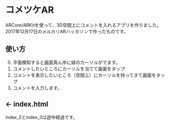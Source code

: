 # コメツケAR

ARCore/ARKitを使って、3D空間上にコメントを入れるアプリを作りました。  
2017年12月17日のメルカリARハッカソンで作ったものです。  

## 使い方
0. 平面検知すると画面真ん中に緑のカーソルがでます。  
1. コメントしたいところにカーソルを当てて画面をタップ  
2. コメントを表示したいところ（空間上）にカーソルを持ってきて画面をタップ  
3. コメントを入力します。  

## ← index.html

index_2とindex_3は途中経過です。  


